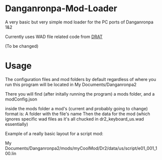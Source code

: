 # Danganronpa-Mod-Loader
A very basic but very simple mod loader for the PC ports of Danganronpa 1&amp;2

Currently uses WAD file related code from [DRAT](https://github.com/Liquid-S/Danganronpa-Another-Tool)

(To be changed)
# Usage
The configuration files and mod folders by default regardless of where you run this program will be located in My Documents/Danganronpa2

There you will find (after initally running the program) a mods folder, and a modConfig.json

inside the mods folder a mod's (current and probably going to change) format is:
A folder with the file's name
Then the data for the mod (which ignores specific wad files as it's all chucked in dr2_keyboard_us.wad essentially)

Example of a really basic layout for a script mod:

My Documents/Danganronpa2/mods/myCoolMod/Dr2/data/us/script/e01_001_100.lin

